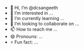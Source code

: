 - 👋 Hi, I’m @dcsangeeth
- 👀 I’m interested in ...
- 🌱 I’m currently learning ...
- 💞️ I’m looking to collaborate on ...
- 📫 How to reach me ...
- 😄 Pronouns: ...
- ⚡ Fun fact: ...

<!---
dcsangeeth/dcsangeeth is a ✨ special ✨ repository because its `README.md` (this file) appears on your GitHub profile.
You can click the Preview link to take a look at your changes.
--->
